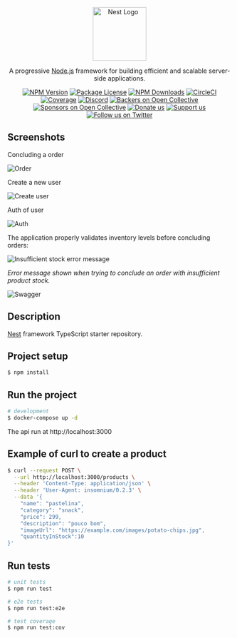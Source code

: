 <p align="center">
  <a href="http://nestjs.com/" target="blank"><img src="https://nestjs.com/img/logo-small.svg" width="120" alt="Nest Logo" /></a>
</p>

[circleci-image]: https://img.shields.io/circleci/build/github/nestjs/nest/master?token=abc123def456
[circleci-url]: https://circleci.com/gh/nestjs/nest

  <p align="center">A progressive <a href="http://nodejs.org" target="_blank">Node.js</a> framework for building efficient and scalable server-side applications.</p>
    <p align="center">
<a href="https://www.npmjs.com/~nestjscore" target="_blank"><img src="https://img.shields.io/npm/v/@nestjs/core.svg" alt="NPM Version" /></a>
<a href="https://www.npmjs.com/~nestjscore" target="_blank"><img src="https://img.shields.io/npm/l/@nestjs/core.svg" alt="Package License" /></a>
<a href="https://www.npmjs.com/~nestjscore" target="_blank"><img src="https://img.shields.io/npm/dm/@nestjs/common.svg" alt="NPM Downloads" /></a>
<a href="https://circleci.com/gh/nestjs/nest" target="_blank"><img src="https://img.shields.io/circleci/build/github/nestjs/nest/master" alt="CircleCI" /></a>
<a href="https://coveralls.io/github/nestjs/nest?branch=master" target="_blank"><img src="https://coveralls.io/repos/github/nestjs/nest/badge.svg?branch=master#9" alt="Coverage" /></a>
<a href="https://discord.gg/G7Qnnhy" target="_blank"><img src="https://img.shields.io/badge/discord-online-brightgreen.svg" alt="Discord"/></a>
<a href="https://opencollective.com/nest#backer" target="_blank"><img src="https://opencollective.com/nest/backers/badge.svg" alt="Backers on Open Collective" /></a>
<a href="https://opencollective.com/nest#sponsor" target="_blank"><img src="https://opencollective.com/nest/sponsors/badge.svg" alt="Sponsors on Open Collective" /></a>
  <a href="https://paypal.me/kamilmysliwiec" target="_blank"><img src="https://img.shields.io/badge/Donate-PayPal-ff3f59.svg" alt="Donate us"/></a>
    <a href="https://opencollective.com/nest#sponsor"  target="_blank"><img src="https://img.shields.io/badge/Support%20us-Open%20Collective-41B883.svg" alt="Support us"></a>
  <a href="https://twitter.com/nestframework" target="_blank"><img src="https://img.shields.io/twitter/follow/nestframework.svg?style=social&label=Follow" alt="Follow us on Twitter"></a>
</p>
  <!--[![Backers on Open Collective](https://opencollective.com/nest/backers/badge.svg)](https://opencollective.com/nest#backer)
  [![Sponsors on Open Collective](https://opencollective.com/nest/sponsors/badge.svg)](https://opencollective.com/nest#sponsor)-->

## Screenshots

Concluding a order

![Order](https://i.postimg.cc/MKdjKV8r/Product-Order.gif)

Create a new user

![Create user](https://i.postimg.cc/zXp36v4w/create-user.png)

Auth of user

![Auth](https://i.postimg.cc/gcHvcYfj/login.png)

The application properly validates inventory levels before concluding orders:

![Insufficient stock error message](https://i.postimg.cc/02ZG5WRS/estoque-insuficiente.png)

_Error message shown when trying to conclude an order with insufficient product stock._

![Swagger](https://i.postimg.cc/7LL4PrXz/swagger.png)

## Description

[Nest](https://github.com/nestjs/nest) framework TypeScript starter repository.

## Project setup

```bash
$ npm install
```

## Run the project

```bash
# development
$ docker-compose up -d

```

The api run at http://localhost:3000

## Example of curl to create a product

```bash
$ curl --request POST \
  --url http://localhost:3000/products \
  --header 'Content-Type: application/json' \
  --header 'User-Agent: insomnium/0.2.3' \
  --data '{
	"name": "pastelina",
	"category": "snack",
	"price": 299,
	"description": "pouco bom",
	"imageUrl": "https://example.com/images/potato-chips.jpg",
	"quantityInStock":10
}'
```

## Run tests

```bash
# unit tests
$ npm run test

# e2e tests
$ npm run test:e2e

# test coverage
$ npm run test:cov
```
